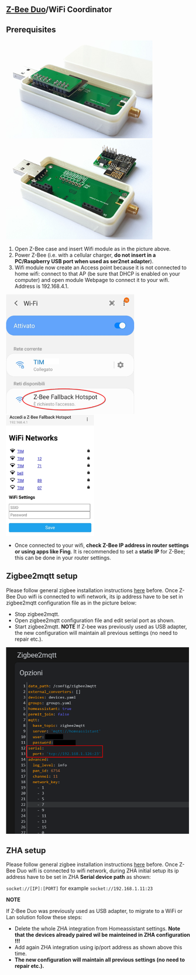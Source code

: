 ## [Z-Bee Duo](https://gio-dot.github.io/Z-Bee-Duo/)/WiFi Coordinator

## **Prerequisites**

<p float="left">
  <img src="https://github.com/Gio-dot/Z-Bee-Duo/blob/main/images/20210415_112758.jpg?raw=true" width="400" /> 
  <img src="https://github.com/Gio-dot/Z-Bee-Duo/blob/main/images/20210415_113334.jpg?raw=true" width="400" /> 
</p>

1.	Open Z-Bee case and insert Wifi module as in the picture above.
2.	Power Z-Bee (i.e. with a cellular charger, **do not insert in a PC/Raspberry USB port when used as ser2net adapter**).
3.	Wifi module now create an Access point because it is not connected to home wifi: connect to that AP (be sure that DHCP is enabled on your computer) and open module Webpage to connect it to your wifi. Address is 192.168.4.1.

<p float="left">
<img src="https://github.com/Gio-dot/Z-Bee-Duo/blob/main/images/Settings.png?raw=true" width="350" />
<img src="https://github.com/Gio-dot/Z-Bee-Duo/blob/main/images/CaptivePortalLogin.png?raw=true" width="240" />
</p>

- Once connected to your wifi, **check Z-Bee IP address in router settings or using apps like Fing**. It is recommended to set a **static IP** for Z-Bee; this can be done in your router settings.

## **Zigbee2mqtt setup**

Please follow general zigbee installation instructions [here](https://gio-dot.github.io/Z-Bee-Duo/usb-coordinator) before. 
Once Z-Bee Duo wifi is connected to wifi network, its ip address have to be set in zigbee2mqtt configuration file as in the picture below:

- Stop zigbee2mqtt.
- Open zigbee2mqtt configuration file and edit serial port as shown.
- Start zigbee2mqtt.
**NOTE**
If Z-bee was previously used as USB adapter, the new configuration will maintain all previous settings (no need to repair etc.).

<p float="left">
  <img src="https://github.com/Gio-dot/Z-Bee-Duo/blob/main/images/Zigbee2mqtt+Esp-Link+Esp-01s+Z-Bee%20Duo.png?raw=true" width="500" /> 
</p>

## **ZHA setup**

Please follow general zigbee installation instructions [here](https://gio-dot.github.io/Z-Bee-Duo/usb-coordinator) before.
Once Z-Bee Duo wifi is connected to wifi network, during ZHA initial setup its ip address have to be set in ZHA **Serial device path** as shown:

```socket://[IP]:[PORT]``` for example ```socket://192.168.1.11:23```

**NOTE**

If Z-Bee Duo was previously used as USB adapter, to migrate to a WiFi or Lan solution follow these steps:

- Delete the whole ZHA integration from Homeassistant settings. **Note that the devices already paired wil be mainteined in ZHA configuration !!!**
- Add again ZHA integration using ip/port address as shown above this time.
- **The new configuration will maintain all previous settings (no need to repair etc.).**



